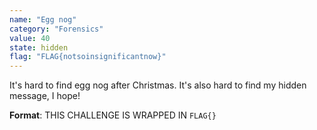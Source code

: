 ```yaml
---
name: "Egg nog"
category: "Forensics"
value: 40
state: hidden
flag: "FLAG{notsoinsignificantnow}"
---
```


It's hard to find egg nog after Christmas. It's also hard to find my hidden message, I hope!

**Format**: THIS CHALLENGE IS WRAPPED IN `FLAG{}`

